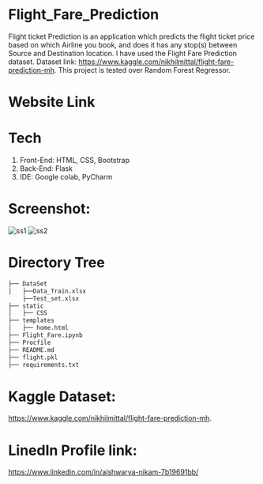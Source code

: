 # Flight_Fare_Prediction
Flight ticket Prediction is an application which predicts the flight ticket price based on which Airline you book, and does it has any stop(s) between Source and Destination location. I have used the Flight Fare Prediction dataset. Dataset link: https://www.kaggle.com/nikhilmittal/flight-fare-prediction-mh. This project is tested over Random Forest Regressor.


# Website Link


# Tech
1. Front-End: HTML, CSS, Bootstrap
2. Back-End: Flask
3. IDE: Google colab, PyCharm


# Screenshot:
![ss1](https://user-images.githubusercontent.com/75825851/127053847-77d4a553-14ee-4b89-80fe-9400091c0cf9.PNG)
![ss2](https://user-images.githubusercontent.com/75825851/127053890-2a2c4c65-f7ed-45b9-b839-28096343f2ee.PNG)


# Directory Tree
```bash
├── DataSet
│   ├──Data_Train.xlsx
    ├──Test_set.xlsx
├── static 
│   ├── CSS
├── templates
│   ├── home.html
├── Flight_Fare.ipynb
├── Procfile
├── README.md
├── flight.pkl
├── requirements.txt
```


# Kaggle Dataset:
 https://www.kaggle.com/nikhilmittal/flight-fare-prediction-mh.
 
 
# LinedIn Profile link:
https://www.linkedin.com/in/aishwarya-nikam-7b19691bb/
